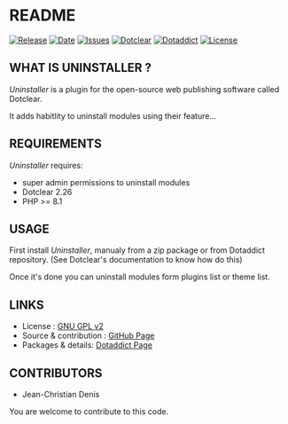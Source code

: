# README

[![Release](https://img.shields.io/github/v/release/JcDenis/Uninstaller)](https://github.com/JcDenis/Uninstaller/releases)
[![Date](https://img.shields.io/github/release-date/JcDenis/Uninstaller)](https://github.com/JcDenis/Uninstaller/releases)
[![Issues](https://img.shields.io/github/issues/JcDenis/Uninstaller)](https://github.com/JcDenis/Uninstaller/issues)
[![Dotclear](https://img.shields.io/badge/dotclear-v2.26-blue.svg)](https://fr.dotclear.org/download)
[![Dotaddict](https://img.shields.io/badge/dotaddict-official-green.svg)](https://plugins.dotaddict.org/dc2/details/Uninstaller)
[![License](https://img.shields.io/github/license/JcDenis/Uninstaller)](https://github.com/JcDenis/Uninstaller/blob/master/LICENSE)

## WHAT IS UNINSTALLER ?

_Uninstaller_ is a plugin for the open-source 
web publishing software called Dotclear.

It adds habitlity to uninstall modules using their feature...

## REQUIREMENTS

_Uninstaller_ requires: 

  * super admin permissions to uninstall modules
  * Dotclear 2.26
  * PHP >= 8.1

## USAGE

First install _Uninstaller_, manualy from a zip package or from 
Dotaddict repository. (See Dotclear's documentation to know how do this)

Once it's done you can uninstall modules form plugins list or theme list.

## LINKS

 * License : [GNU GPL v2](https://www.gnu.org/licenses/old-licenses/lgpl-2.0.html)
 * Source & contribution : [GitHub Page](https://github.com/JcDenis/Uninstall)
 * Packages & details:  [Dotaddict Page](https://plugins.dotaddict.org/dc2/details/Uninstall)

## CONTRIBUTORS

 * Jean-Christian Denis

 You are welcome to contribute to this code.